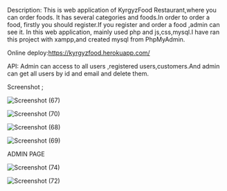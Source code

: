 Description:
This is web application of KyrgyzFood Restaurant,where you can order foods.
It has several categories and foods.In order to order a food, firstly you should register.If you register and order a food ,admin can see it.
In this web application, mainly used php and js,css,mysql.I have ran this project with xampp,and created mysql from PhpMyAdmin.

Online deploy:https://kyrgyzfood.herokuapp.com/

API:
Admin can access to all users ,registered users,customers.And admin can get all users by id and email and delete them.


Screenshot ;


![Screenshot (67)](https://user-images.githubusercontent.com/65682383/111904381-fc5f3400-8a70-11eb-94b5-28f437181319.png)


![Screenshot (70)](https://user-images.githubusercontent.com/65682383/111904387-0123e800-8a71-11eb-8d00-35f9d2eb8118.png)

![Screenshot (68)](https://user-images.githubusercontent.com/65682383/111904521-9a52fe80-8a71-11eb-8096-2c2aa9056182.png)



![Screenshot (69)](https://user-images.githubusercontent.com/65682383/111904395-05500580-8a71-11eb-862f-32f0b6b2745d.png)


ADMIN PAGE

![Screenshot (74)](https://user-images.githubusercontent.com/65682383/111904403-0aad5000-8a71-11eb-8c15-25feaafc8d58.png)


![Screenshot (72)](https://user-images.githubusercontent.com/65682383/111904410-1731a880-8a71-11eb-8ac2-ea5ed93590e0.png)



